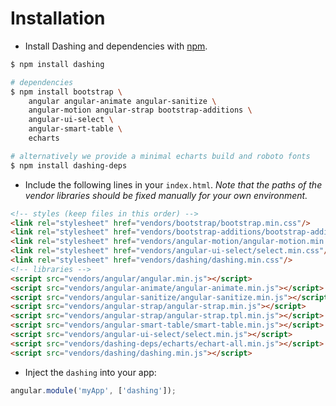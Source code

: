 # Installation

+ Install Dashing and dependencies with [npm](https://nodejs.org/).

``` bash
$ npm install dashing

# dependencies
$ npm install bootstrap \
    angular angular-animate angular-sanitize \
    angular-motion angular-strap bootstrap-additions \
    angular-ui-select \
    angular-smart-table \
    echarts

# alternatively we provide a minimal echarts build and roboto fonts
$ npm install dashing-deps
```

+ Include the following lines in your `index.html`. *Note that the paths of the vendor libraries should be fixed manually for your own environment.*

``` html
<!-- styles (keep files in this order) -->
<link rel="stylesheet" href="vendors/bootstrap/bootstrap.min.css"/>
<link rel="stylesheet" href="vendors/bootstrap-additions/bootstrap-additions.min.css"/>
<link rel="stylesheet" href="vendors/angular-motion/angular-motion.min.css"/>
<link rel="stylesheet" href="vendors/angular-ui-select/select.min.css"/>
<link rel="stylesheet" href="vendors/dashing/dashing.min.css"/>
<!-- libraries -->
<script src="vendors/angular/angular.min.js"></script>
<script src="vendors/angular-animate/angular-animate.min.js"></script>
<script src="vendors/angular-sanitize/angular-sanitize.min.js"></script>
<script src="vendors/angular-strap/angular-strap.min.js"></script>
<script src="vendors/angular-strap/angular-strap.tpl.min.js"></script>
<script src="vendors/angular-smart-table/smart-table.min.js"></script>
<script src="vendors/angular-ui-select/select.min.js"></script>
<script src="vendors/dashing-deps/echarts/echart-all.min.js"></script>
<script src="vendors/dashing/dashing.min.js"></script>
```

+ Inject the `dashing` into your app:

``` js
angular.module('myApp', ['dashing']);
```

